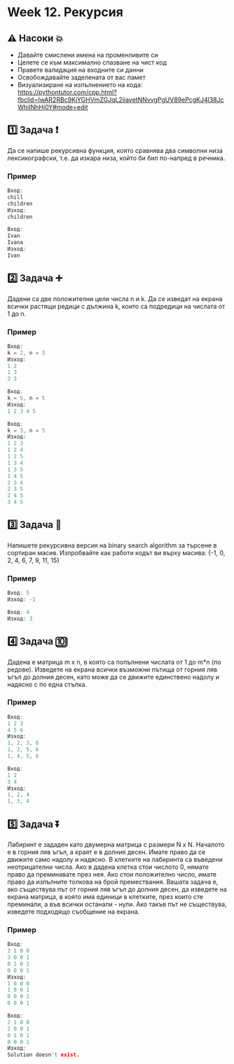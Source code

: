 # Week 12. Рекурсия

## :warning: Насоки :boom: 

- Давайте смислени имена на променливите си
- Целете се към максимално спазване на чист код 
- Правете валидация на входните си данни
- Освобождавайте заделената от вас памет
- Визуализиране на изпълнението на кода: https://pythontutor.com/cpp.html?fbclid=IwAR2RBc9KjYGHVmZGJqL2iiavetNNvvgPgUV89ePcgKJ4l38JcWhiINhHj0Y#mode=edit

## :one: Задача :heavy_exclamation_mark:
Да се напише рекурсивна функция, която сравнява два символни низа лексикографски, т.е. да изкара низа, който би бил по-напред в речника.
### Пример
```C++
Вход:
chill
children
Изход:
children

Вход:
Ivan
Ivana
Изход:
Ivan
```

## :two: Задача :heavy_plus_sign:
Дадени са две положителни цели числа n и k. Да се изведат на екрана всички растящи редици с дължина k, които са подредици на числата от 1 до n. 

### Пример
```C++
Вход:
k = 2, n = 3
Изход:
1 2 
1 3
2 3

Вход:
k = 5, n = 5
Изход:
1 2 3 4 5

Вход:
k = 3, n = 5
Изход:
1 2 3
1 2 4
1 2 5
1 3 4
1 3 5
1 4 5
2 3 4
2 3 5
2 4 5
3 4 5
```

## :three: Задача  :repeat:
Напишете рекурсивна версия на binary search algorithm за търсене в сортиран масив.
Изпробвайте как работи кодът ви върху масива: {-1, 0, 2, 4, 6, 7, 9, 11, 15}

### Пример
```C++
Вход: 5
Изход: -1

Вход: 4
Изход: 3
```

## :four: Задача :keycap_ten:
Дадена е матрица m x n, в която са попълнени числата от 1 до m*n (по редове). Изведете на екрана всички възможни пътища от горния ляв ъгъл до долния десен, като може да се движите единствено надолу и надясно с по една стъпка.

### Пример
```C++
Вход: 
1 2 3
4 5 6
Изход: 
1, 2, 3, 6
1, 2, 5, 6
1, 4, 5, 6

Вход: 
1 2
3 4
Изход:
1, 2, 4
1, 3, 4
```

## :five: Задача  :arrow_double_down:
Лабиринт е зададен като двумерна матрица с размери N x N. Началото е в горния ляв ъгъл, а краят е в долния десен. Имате право да се движите само надолу и надясно. В клетките на лабиринта са въведени неотрицателни числа. Ако в дадена клетка стои числото 0, нямате право да преминавате през нея. Ако стои положително число, имате право да изпълните толкова на брой премествания. Вашата задача е, ако съществува път от горния ляв ъгъл до долния десен, да изведете на екрана матрица, в която има единици в клетките, през които сте преминали, а във всички останали - нули. Ако такъв път не съществува, изведете подходящо съобщение на екрана.

### Пример
```C++
Вход: 
2 1 0 0 
3 0 0 1
0 1 0 1
0 0 0 1
Изход:
1 0 0 0
1 0 0 1
0 0 0 1
0 0 0 1

Вход:
2 1 0 0
2 0 0 1
0 1 0 1
0 0 0 1
Изход:
Solution doesn't exist.
```